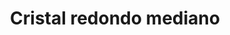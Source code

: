 ---
title: Cristal redondo mediano
date: 
draft: false

# descripcion
description : Cristal redondo mediano

materials: Plata 925

color: Turquesa, Verde, Rojo, Ambar, Ocre, Negro

dimensions: 0,8cm

code: 01-07-0025

type: "Aros"

categories: []

# Images
# first image will be shown in the product page
images:
  # - image: "images/path_to_image"
  # La ubicacion de las imagenes es imagenes/Aros/Aros.Cristal engarzado/01-07-0025-cristal-redondo-mediano
  - image: "./images/aros/cristal_engarzado/01-07-0025-cristal-redondo-mediano_a.JPG"
  - image: "./images/aros/cristal_engarzado/01-07-0025-cristal-redondo-mediano_b.JPG"
  - image: "./images/aros/cristal_engarzado/01-07-0025-cristal-redondo-mediano_c.JPG"
  - image: "./images/aros/cristal_engarzado/01-07-0025-cristal-redondo-mediano_d.JPG"
  - image: "./images/aros/cristal_engarzado/01-07-0025-cristal-redondo-mediano_e.JPG"
  - image: "./images/aros/cristal_engarzado/01-07-0025-cristal-redondo-mediano_f.JPG"
---